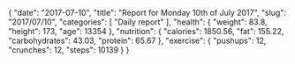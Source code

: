 {
    "date": "2017-07-10",
    "title": "Report for Monday 10th of July 2017",
    "slug": "2017\/07\/10",
    "categories": [
        "Daily report"
    ],
    "health": {
        "weight": 83.8,
        "height": 173,
        "age": 13354
    },
    "nutrition": {
        "calories": 1850.56,
        "fat": 155.22,
        "carbohydrates": 43.03,
        "protein": 65.67
    },
    "exercise": {
        "pushups": 12,
        "crunches": 12,
        "steps": 10139
    }
}